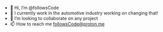 - 👋 Hi, I’m @followsCode
- 🌱 I currently work in the automotive industry working on changing that!
- 💞️ I’m looking to collaborate on any project
- 📫 How to reach me followsCode@proton.me

<!---
followsCode/followsCode is a ✨ special ✨ repository because its `README.md` (this file) appears on your GitHub profile.
You can click the Preview link to take a look at your changes.
--->
